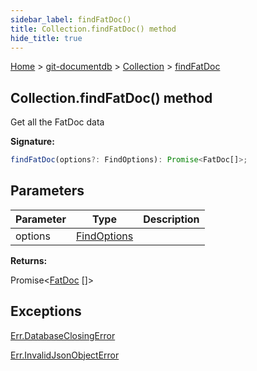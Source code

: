 ```yaml
---
sidebar_label: findFatDoc()
title: Collection.findFatDoc() method
hide_title: true
---
```


[Home](./index.md) &gt; [git-documentdb](./git-documentdb.md) &gt; [Collection](./git-documentdb.collection.md) &gt; [findFatDoc](./git-documentdb.collection.findfatdoc.md)

## Collection.findFatDoc() method

Get all the FatDoc data

<b>Signature:</b>

```typescript
findFatDoc(options?: FindOptions): Promise<FatDoc[]>;
```

## Parameters

|  Parameter | Type | Description |
|  --- | --- | --- |
|  options | [FindOptions](./git-documentdb.findoptions.md) |  |

<b>Returns:</b>

Promise&lt;[FatDoc](./git-documentdb.fatdoc.md) \[\]&gt;

## Exceptions

[Err.DatabaseClosingError](./git-documentdb.err.databaseclosingerror.md)

[Err.InvalidJsonObjectError](./git-documentdb.err.invalidjsonobjecterror.md)


